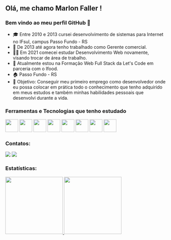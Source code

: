 ## Olá, me chamo Marlon Faller ! 
### Bem vindo ao meu perfil GitHub 👋

- 🎓 Entre 2010 e 2013 cursei desenvolvimento de sistemas para Internet no IFsul, campus Passo Fundo - RS
- 💼 De 2013 até agora tenho trabalhado como Gerente comercial.
- 👨‍🎓 Em 2021 comecei estudar Desenvolvimento Web novamente, visando trocar de área de trabalho.
- 🌱 Atualmente estou na Formação Web Full Stack da Let's Code em parceria com o Ifood.
- 🏠 Passo Fundo - RS
- 🎯 Objetivo: Conseguir meu primeiro emprego como desenvolvedor onde eu possa colocar em prática todo o conhecimento que tenho adquirido em meus estudos e também minhas habilidades pessoais que desenvolvi durante a vida.

### Ferramentas e Tecnologias que tenho estudado
<img src="https://cdn.jsdelivr.net/gh/devicons/devicon/icons/html5/html5-original-wordmark.svg" width="40" height="40" />  <img src="https://cdn.jsdelivr.net/gh/devicons/devicon/icons/css3/css3-original-wordmark.svg" width="40" height="40" />  <img src="https://cdn.jsdelivr.net/gh/devicons/devicon/icons/javascript/javascript-original.svg" width="40" height="40" />  <img src="https://cdn.jsdelivr.net/gh/devicons/devicon/icons/nodejs/nodejs-original-wordmark.svg" width="40" height="40" />  <img src="https://cdn.jsdelivr.net/gh/devicons/devicon/icons/react/react-original-wordmark.svg" width="40" height="40"/>  <img src="https://cdn.jsdelivr.net/gh/devicons/devicon/icons/nextjs/nextjs-original-wordmark.svg" width="40" height="40"/>  <img src="https://cdn.jsdelivr.net/gh/devicons/devicon/icons/postgresql/postgresql-original-wordmark.svg" width="40" height="40"/>  <img src="https://cdn.jsdelivr.net/gh/devicons/devicon/icons/mongodb/mongodb-original-wordmark.svg" width="40" height="40"/>

### Contatos:

<div>
<a href = "mailto:marlon.emanutec@gmail.com"><img src="https://img.shields.io/badge/Gmail-D14836?style=for-the-badge&logo=gmail&logoColor=white" target="_blank"></a>
<a href="https://www.linkedin.com/in/marlon-brands-faller-747b09186/" target="_blank"><img src="https://img.shields.io/badge/-LinkedIn-%230077B5?style=for-the-badge&logo=linkedin&logoColor=white" target="_blank"></a>   
</div>

### Estatísticas:

<div>
<a href="https://github.com/Falller">
<img height="180em" src="https://github-readme-stats.vercel.app/api/top-langs/?username=Falller&layout=compact&langs_count=7&theme=dracula"/>
<img height="180em" src="https://github-readme-stats.vercel.app/api?username=Falller&show_icons=true&theme=dracula&include_all_commits=true&count_private=true"/>
</div>


